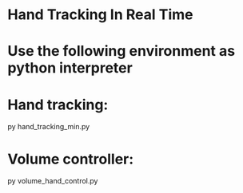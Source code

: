 # Hand Tracking In Real Time

# Use the following environment as python interpreter

# Hand tracking:

py hand_tracking_min.py

# Volume controller:

py volume_hand_control.py
